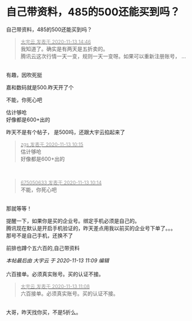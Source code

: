 # 自己带资料，485的500还能买到吗？


自己带资料，485的500还能买到吗？

<div class="quote"><blockquote><font size="2"><a href="https://www.hostloc.com/forum.php?mod=redirect&amp;goto=findpost&amp;pid=9448535&amp;ptid=766116" target="_blank"><font color="#999999">大宇云 发表于 2020-11-13 14:46</font></a></font><br />
我知道了。确实是有两天是五折卖的。<br />
腾讯云这次行情一天一变，规则一天一变呀。如果可以重新注册账号， ...</blockquote></div><br />
有趣，因吹死挺

嘉和数码就是500.昨天开了个

不能，你死心吧<br />


估计够呛<br />
好像都是600+出的

昨天不是有个帖子， 是500吗，还跟大宇云掐起来了

<div class="quote"><blockquote><font size="2"><a href="https://www.hostloc.com/forum.php?mod=redirect&amp;goto=findpost&amp;pid=9447220&amp;ptid=766116" target="_blank"><font color="#999999">zgs 发表于 2020-11-13 10:15</font></a></font><br />
估计够呛<br />
好像都是600+出的</blockquote></div><br />
<img src="static/image/smiley/default/lol.gif" smilieid="12" border="0" alt="" />

<div class="quote"><blockquote><font size="2"><a href="https://www.hostloc.com/forum.php?mod=redirect&amp;goto=findpost&amp;pid=9447217&amp;ptid=766116" target="_blank"><font color="#999999">675050633 发表于 2020-11-13 10:14</font></a></font><br />
不能，你死心吧</blockquote></div><br />
那就等等！

提醒一下，如果你是买的企业号。绑定手机必须是自己的。<br />
腾讯现在默认是开启手机验证的，昨天差点用我以前买的企业号下单了。。。<br />
那号不是自己手机，还换不了<img id="aimg_t2z9W" onclick="zoom(this, this.src, 0, 0, 0)" class="zoom" src="https://cdn.jsdelivr.net/gh/hishis/forum-master/public/images/patch.gif" onmouseover="img_onmouseoverfunc(this)" onload="thumbImg(this)" border="0" alt="" />

前排也蹲个五六百的,自己带资料

<i class="pstatus"> 本帖最后由 大宇云 于 2020-11-13 11:09 编辑 </i><br />
<br />
六百接单。必须真实账号。买的认证不接。

<div class="quote"><blockquote><font size="2"><a href="https://www.hostloc.com/forum.php?mod=redirect&amp;goto=findpost&amp;pid=9447540&amp;ptid=766116" target="_blank"><font color="#999999">大宇云 发表于 2020-11-13 11:08</font></a></font><br />
六百接单。必须真实账号。买的认证不接。</blockquote></div><br />
大哥，昨天找你买，不是5折么。<img src="static/image/smiley/default/cry.gif" smilieid="4" border="0" alt="" />
